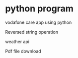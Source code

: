 # python program
vodafone care app using python


Reversed string operation

weather api

Pdf file download 

